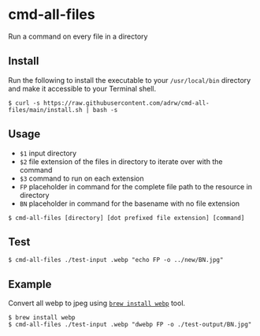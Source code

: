 # cmd-all-files

Run a command on every file in a directory

## Install

Run the following to install the executable to your `/usr/local/bin` directory and make it accessible to your Terminal shell.

```
$ curl -s https://raw.githubusercontent.com/adrw/cmd-all-files/main/install.sh | bash -s
```

## Usage

- `$1` input directory
- `$2` file extension of the files in directory to iterate over with the command
- `$3` command to run on each extension
- `FP` placeholder in command for the complete file path to the resource in directory
- `BN` placeholder in command for the basename with no file extension

```
$ cmd-all-files [directory] [dot prefixed file extension] [command]
```

## Test

```
$ cmd-all-files ./test-input .webp "echo FP -o ../new/BN.jpg"
```

## Example

Convert all webp to jpeg using [`brew install webp`](https://www.majilesh.com/convert-webp/) tool.

```
$ brew install webp
$ cmd-all-files ./test-input .webp "dwebp FP -o ./test-output/BN.jpg"
```
